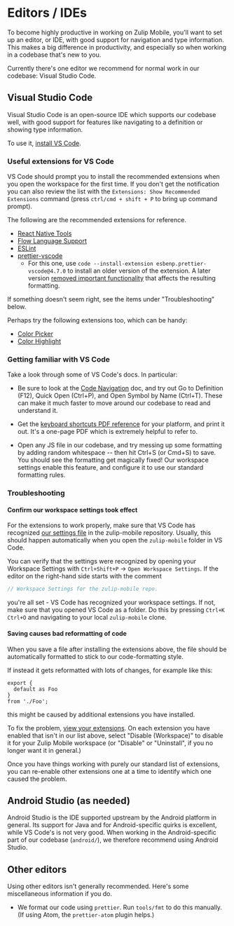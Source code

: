 # Editors / IDEs

To become highly productive in working on Zulip Mobile, you'll want to set
up an editor, or IDE, with good support for navigation and type information.
This makes a big difference in productivity, and especially so when working
in a codebase that's new to you.

Currently there's one editor we recommend for normal work in our codebase:
Visual Studio Code.


## Visual Studio Code

Visual Studio Code is an open-source IDE which supports our codebase well, with good
support for features like navigating to a definition or showing type
information.

To use it, [install VS Code](https://code.visualstudio.com/).

### Useful extensions for VS Code

VS Code should prompt you to install the recommended extensions when you open the
workspace for the first time. If you don't get the notification you can also review
the list with the `Extensions: Show Recommended Extensions` command (press
`ctrl/cmd + shift + P` to bring up command prompt).

The following are the recommended extensions for reference.

* [React Native
    Tools](https://marketplace.visualstudio.com/items?itemName=msjsdiag.vscode-react-native)
* [Flow Language
    Support](https://marketplace.visualstudio.com/items?itemName=flowtype.flow-for-vscode)
* [ESLint](https://marketplace.visualstudio.com/items?itemName=dbaeumer.vscode-eslint)
* [prettier-vscode](https://marketplace.visualstudio.com/items?itemName=esbenp.prettier-vscode)
  * For this one, use `code --install-extension esbenp.prettier-vscode@4.7.0`
    to install an older version of the extension.  A later version
    [removed important functionality][] that affects the resulting formatting.

[removed important functionality]: https://chat.zulip.org/#narrow/stream/243-mobile-team/topic/SOLVED.3A.20Prettier.20auto-formatting/near/893211


If something doesn't seem right, see the items under "Troubleshooting" below.

Perhaps try the following extensions too, which can be handy:

* [Color Picker](https://marketplace.visualstudio.com/items?itemName=anseki.vscode-color)
* [Color Highlight](https://marketplace.visualstudio.com/items?itemName=naumovs.color-highlight)


### Getting familiar with VS Code

Take a look through some of VS Code's docs.  In particular:

* Be sure to look at the [Code
  Navigation](https://code.visualstudio.com/docs/editor/editingevolved)
  doc, and try out Go to Definition (F12), Quick Open (Ctrl+P), and Open
  Symbol by Name (Ctrl+T).  These can make it much faster to move around
  our codebase to read and understand it.

* Get the [keyboard shortcuts PDF
  reference](https://code.visualstudio.com/docs/getstarted/keybindings#_keyboard-shortcuts-reference)
  for your platform, and print it out.  It's a one-page PDF which is
  extremely helpful to refer to.

* Open any JS file in our codebase, and try messing up some formatting by
  adding random whitespace -- then hit Ctrl+S (or Cmd+S) to save.  You
  should see the formatting get magically fixed!  Our workspace settings
  enable this feature, and configure it to use our standard formatting
  rules.


### Troubleshooting

#### Confirm our workspace settings took effect

For the extensions to work properly, make sure that VS Code has recognized
[our settings file](https://github.com/zulip/zulip-mobile/tree/main/.vscode/settings.json)
in the zulip-mobile repository. Usually, this should happen automatically
when you open the `zulip-mobile` folder in VS Code.

You can verify that the settings were recognized by opening your
Workspace Settings with `Ctrl+Shift+P` -> `Open Workspace
Settings`. If the editor on the right-hand side starts with the
comment
```js
// Workspace Settings for the zulip-mobile repo.
```
you're all set - VS Code has recognized your workspace settings. If not,
make sure that you opened VS Code as a folder. Do this by pressing
`Ctrl+K Ctrl+O` and navigating to your local `zulip-mobile` clone.


#### Saving causes bad reformatting of code

When you save a file after installing the extensions above, the file
should be automatically formatted to stick to our code-formatting
style.

If instead it gets reformatted with lots of changes, for example like this:
```
export {
  default as Foo
}
from './Foo';
```
this might be caused by additional extensions you have installed.

To fix the problem, [view your extensions][vscode-doc-extensions].
On each extension you have enabled that isn't in our list above,
select "Disable (Workspace)" to disable it for your Zulip Mobile
workspace (or "Disable" or "Uninstall", if you no longer want it
in general.)

Once you have things working with purely our standard list of
extensions, you can re-enable other extensions one at a time to
identify which one caused the problem.

[vscode-doc-extensions]: https://code.visualstudio.com/docs/editor/extension-gallery#_manage-extensions


## Android Studio (as needed)

Android Studio is the IDE supported upstream by the Android platform in
general.  Its support for Java and for Android-specific quirks is excellent,
while VS Code's is not very good.  When working in the Android-specific part
of our codebase (`android/`), we therefore recommend using Android Studio.


## Other editors

Using other editors isn't generally recommended.  Here's some miscellaneous
information if you do.

* We format our code using `prettier`.  Run `tools/fmt` to do this
  manually.  (If using Atom, the `prettier-atom` plugin helps.)
